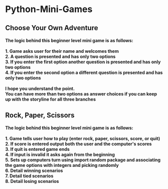 <h1>Python-Mini-Games</h1>

<h2>Choose Your Own Adventure</h2>
<h4>The logic behind this beginner level mini game is as follows: 
<br>
<br>
1. Game asks user for their name and welcomes them<br>
2. A question is presented and has only two options <br>
3. If you enter the first option another question is presented and has only two options<br>
4. If you enter the second option a different question is presented and has only two options<br>
<br>
I hope you understand the point. <br>
You can have more than two options as answer choices if you can keep up with the storyline for all three branches
</h4>

<h2>Rock, Paper, Scissors</h2>
<h4>The logic behind this beginner level mini game is as follows: 
<br>
 <br>
1. Game tells user how to play (enter rock, paper, scissors, score, or quit)<br>
2. If score is entered output both the user and the computer's scores<br>
3. If quit is entered game ends<br>
4. If input is invalid it asks again from the beginning<br>
5. Sets up computers turn using import random package and associating the game options with integers and picking randomly<br>
6. Detail winning scenarios<br>
7. Detail tied scenarios<br>
8. Detail losing scenarios<br>
</h4>
